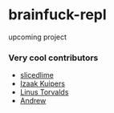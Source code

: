 # brainfuck-repl
upcoming project

### Very cool contributors

- [slicedlime](https://github.com/slicedlime)
- [Izaak Kuipers](https://github.com/izkuipers)
- [Linus Torvalds](https://github.com/torvalds)
- [Andrew](https://github.com/andriemc)